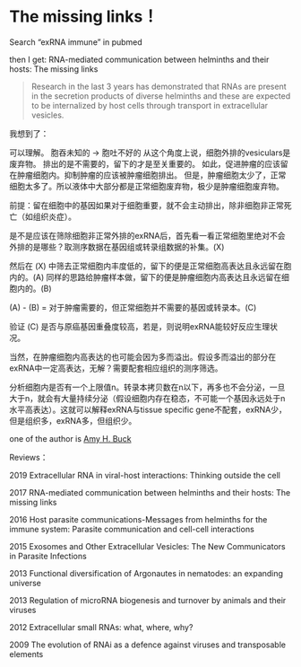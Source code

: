 # The missing links！

Search “exRNA immune” in pubmed

then I get: RNA-mediated communication between helminths and their hosts: The missing links

> Research in the last 3 years has demonstrated that RNAs are present in the secretion products of
> diverse helminths and these are expected to be internalized by host cells through transport in extracellular vesicles.

我想到了：

可以理解。
胞吞未知的 -> 胞吐不好的
从这个角度上说，细胞外排的vesiculars是废弃物。
排出的是不需要的，留下的才是至关重要的。
如此，促进肿瘤的应该留在肿瘤细胞内。抑制肿瘤的应该被肿瘤细胞排出。
但是，肿瘤细胞太少了，正常细胞太多了。所以液体中大部分都是正常细胞废弃物，极少是肿瘤细胞废弃物。

前提：留在细胞中的基因如果对于细胞重要，就不会主动排出，除非细胞非正常死亡（如组织炎症）。

是不是应该在筛除细胞非正常外排的exRNA后，首先看一看正常细胞里绝对不会外排的是哪些？取测序数据在基因组或转录组数据的补集。(X)

然后在 (X) 中筛去正常细胞内丰度低的，留下的便是正常细胞高表达且永远留在胞内的。(A)
同样的思路给肿瘤样本做，留下的便是肿瘤细胞内高表达且永远留在细胞内的。(B)

(A) - (B) = 对于肿瘤需要的，但正常细胞并不需要的基因或转录本。(C)

验证 (C) 是否与原癌基因重叠度较高，若是，则说明exRNA能较好反应生理状况。

当然，在肿瘤细胞内高表达的也可能会因为多而溢出。假设多而溢出的部分在exRNA中一定高表达，无解？需要配套相应组织的测序筛选。

分析细胞内是否有一个上限值n。转录本拷贝数在n以下，再多也不会分泌，一旦大于n，就会有大量持续分泌（假设细胞内存在稳态，不可能一个基因永远处于n水平高表达）。这就可以解释exRNA与tissue specific gene不配套，exRNA少，但是组织多，exRNA多，但组织少。

one of the author is [Amy H. Buck](https://www.researchgate.net/profile/Amy_Buck3)

Reviews：

2019 Extracellular RNA in viral-host interactions: Thinking outside the cell 

2017 RNA-mediated communication between helminths and their hosts: The missing links 

2016 Host parasite communications-Messages from helminths for the immune system: Parasite communication and cell-cell interactions

2015 Exosomes and Other Extracellular Vesicles: The New Communicators in Parasite Infections

2013 Functional diversification of Argonautes in nematodes: an expanding universe

2013 Regulation of microRNA biogenesis and turnover by animals and their viruses

2012 Extracellular small RNAs: what, where, why?

2009 The evolution of RNAi as a defence against viruses and transposable elements

